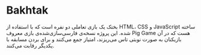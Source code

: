 # Bakhtak
بختک یک بازی تعاملی دو نفره است که با استفاده از HTML، CSS و JavaScript ساخته شده. این پروژه نسخه‌ی فارسی‌سازی‌شده‌ی بازی معروف Pig Game هست که در آن بازیکنان به صورت نوبتی تاس می‌ریزند، امتیاز جمع می‌کنند و برای بردن مسابقه با یکدیگر رقابت می‌کنند.
